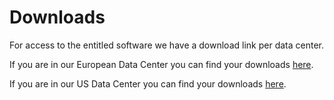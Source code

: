 # Downloads

For access to the entitled software we have a download link per data center.

If you are in our European Data Center you can find your downloads [here](https://downloadseu.collab.cloud).

If you are in our US Data Center you can find your downloads [here](https://downloadsus.collab.cloud).
